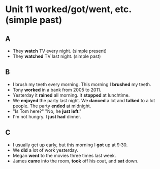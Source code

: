 # Unit 11 worked/got/went, etc. (simple past)

## A
+ They __watch__ TV every night. (simple present)
+ They __watched__ TV last night. (simple past)

## B
+ I brush my teeth every morning. This morning I __brushed__ my teeth.
+ Tony __worked__ in a bank from 2005 to 2011.
+ Yesterday it __rained__ all morning. It __stopped__ at lunchtime.
+ We __enjoyed__ the party last night. We __danced__ a lot and __talked__ to a lot people. The party __ended__ at midnight.
+ "Is Tom here?" "No, he __just left__."
+ I'm not hungry. I __just had__ dinner.

## C
+ I usually get up early, but this morning I __got__ up at 9:30.
+ We __did__ a lot of work yesterday.
+ Megan __went__ to the movies three times last week.
+ James __came__ into the room, __took__ off his coat, and __sat__ down.
